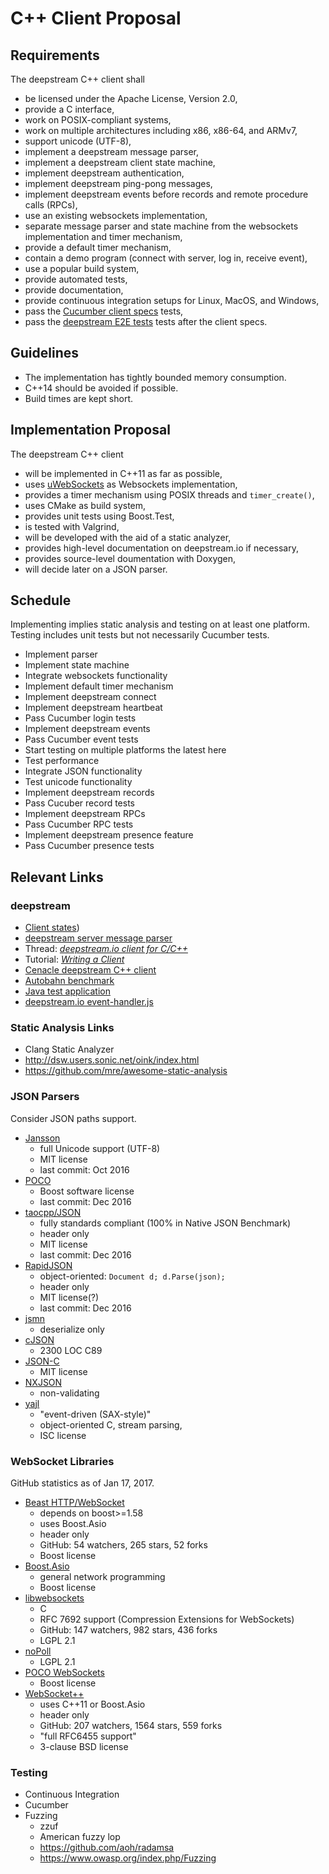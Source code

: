 # C++ Client Proposal

## Requirements

The deepstream C++ client shall
- be licensed under the Apache License, Version 2.0,
- provide a C interface,
- work on POSIX-compliant systems,
- work on multiple architectures including x86, x86-64, and ARMv7,
- support unicode (UTF-8),
- implement a deepstream message parser,
- implement a deepstream client state machine,
- implement deepstream authentication,
- implement deepstream ping-pong messages,
- implement deepstream events before records and remote procedure calls (RPCs),
- use an existing websockets implementation,
- separate message parser and state machine from the websockets implementation and timer mechanism,
- provide a default timer mechanism,
- contain a demo program (connect with server, log in, receive event),
- use a popular build system,
- provide automated tests,
- provide documentation,
- provide continuous integration setups for Linux, MacOS, and Windows,
- pass the [Cucumber client specs](https://github.com/deepstreamIO/deepstream.io-client-specs) tests,
- pass the [deepstream E2E tests](https://github.com/deepstreamIO/deepstream.io-e2e) tests after the client specs.



## Guidelines

- The implementation has tightly bounded memory consumption.
- C++14 should be avoided if possible.
- Build times are kept short.



## Implementation Proposal

The deepstream C++ client
- will be implemented in C++11 as far as possible,
- uses [uWebSockets](https://github.com/uWebSockets/uWebSockets) as Websockets implementation,
- provides a timer mechanism using POSIX threads and `timer_create()`,
- uses CMake as build system,
- provides unit tests using Boost.Test,
- is tested with Valgrind,
- will be developed with the aid of a static analyzer,
- provides high-level documentation on deepstream.io if necessary,
- provides source-level doumentation with Doxygen,
- will decide later on a JSON parser.



## Schedule

Implementing implies static analysis and testing on at least one platform.
Testing includes unit tests but not necessarily Cucumber tests.
- Implement parser
- Implement state machine
- Integrate websockets functionality
- Implement default timer mechanism
- Implement deepstream connect
- Implement deepstream heartbeat
- Pass Cucumber login tests
- Implement deepstream events
- Pass Cucumber event tests
- Start testing on multiple platforms the latest here
- Test performance
- Integrate JSON functionality
- Test unicode functionality
- Implement deepstream records
- Pass Cucuber record tests
- Implement deepstream RPCs
- Pass Cucumber RPC tests
- Implement deepstream presence feature
- Pass Cucumber presence tests



## Relevant Links

### deepstream

- [Client states](https://deepstream.io/docs/common/constants/#connection-states))
- [deepstream server message parser](https://github.com/deepstreamIO/deepstream.io-ws)
- Thread: [_deepstream.io client for C/C++_](https://github.com/deepstreamIO/deepstream.io/issues/69)
- Tutorial: [_Writing a Client_](https://deepstream.io/tutorials/core/writing-a-client/)
- [Cenacle deepstream C++ client](https://github.com/CenacleResearch/deepstream-cpp-client)
- [Autobahn benchmark](http://autobahn.ws)
- [Java test application](https://github.com/deepstreamIO/deepstream.io-client-java/blob/master/src/testapplication/java/io/deepstream/testapp/Subscriber.java)
- [deepstream.io event-handler.js](https://github.com/deepstreamIO/deepstream.io-client-js/blob/f7ac3a3aaed269ba37185241e96341339771aa96/src/event/event-handler.js#L165)


### Static Analysis Links

- Clang Static Analyzer
- http://dsw.users.sonic.net/oink/index.html
- https://github.com/mre/awesome-static-analysis


### JSON Parsers

Consider JSON paths support.

- [Jansson](http://www.digip.org/jansson/)
	- full Unicode support (UTF-8)
	- MIT license
	- last commit: Oct 2016
- [POCO](https://pocoproject.org)
	- Boost software license
	- last commit: Dec 2016
- [taocpp/JSON](https://github.com/taocpp/json)
	- fully standards compliant (100% in Native JSON Benchmark)
	- header only
	- MIT license
	- last commit: Dec 2016
- [RapidJSON](https://github.com/miloyip/rapidjson)
	- object-oriented: `Document d; d.Parse(json);`
	- header only
	- MIT license(?)
	- last commit: Dec 2016
- [jsmn](http://zserge.com/jsmn.html)
	- deserialize only
- [cJSON](https://github.com/DaveGamble/cJSON)
	- 2300 LOC C89
- [JSON-C](https://github.com/json-c/json-c)
	- MIT license
- [NXJSON](https://bitbucket.org/yarosla/nxjson)
	- non-validating
- [yajl](https://lloyd.github.io/yajl/)
	- "event-driven (SAX-style)"
	- object-oriented C, stream parsing,
	- ISC license


### WebSocket Libraries

GitHub statistics as of Jan 17, 2017.

- [Beast HTTP/WebSocket](https://github.com/vinniefalco/Beast)
	- depends on boost>=1.58
	- uses Boost.Asio
	- header only
	- GitHub: 54 watchers, 265 stars, 52 forks
	- Boost license
- [Boost.Asio](http://www.boost.org/doc/libs/release/doc/html/boost_asio.html)
	- general network programming
	- Boost license
- [libwebsockets](https://github.com/warmcat/libwebsockets)
	- C
	- RFC 7692 support (Compression Extensions for WebSockets)
	- GitHub: 147 watchers, 982 stars, 436 forks
	- LGPL 2.1
- [noPoll](http://aspl.es/nopoll/)
	- LGPL 2.1
- [POCO WebSockets](https://pocoproject.org/docs/Poco.Net.WebSocket.html)
	- Boost license
- [WebSocket++](https://github.com/zaphoyd/websocketpp)
	- uses C++11 or Boost.Asio
	- header only
	- GitHub: 207 watchers, 1564 stars, 559 forks
	- "full RFC6455 support"
	- 3-clause BSD license


### Testing

- Continuous Integration
- Cucumber
- Fuzzing
	- zzuf
	- American fuzzy lop
	- https://github.com/aoh/radamsa
	- https://www.owasp.org/index.php/Fuzzing
